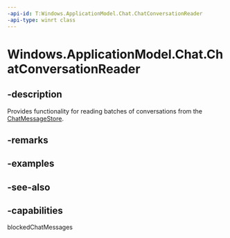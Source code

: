 ```yaml
---
-api-id: T:Windows.ApplicationModel.Chat.ChatConversationReader
-api-type: winrt class
---
```


<!-- Class syntax.
public class ChatConversationReader : Windows.ApplicationModel.Chat.IChatConversationReader
-->

# Windows.ApplicationModel.Chat.ChatConversationReader

## -description
Provides functionality for reading batches of conversations from the [ChatMessageStore](chatmessagestore.md).

## -remarks

## -examples

## -see-also


## -capabilities
blockedChatMessages
